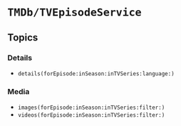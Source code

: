 # ``TMDb/TVEpisodeService``

## Topics

### Details

- ``details(forEpisode:inSeason:inTVSeries:language:)``

### Media

- ``images(forEpisode:inSeason:inTVSeries:filter:)``
- ``videos(forEpisode:inSeason:inTVSeries:filter:)``
